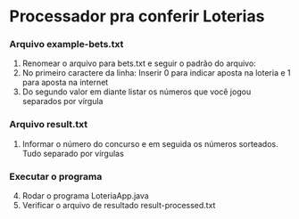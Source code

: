 # Processador pra conferir Loterias

  ### Arquivo example-bets.txt
  1. Renomear o arquivo para bets.txt e seguir o padrão do arquivo:
  2. No primeiro caractere da linha: Inserir 0 para indicar aposta na loteria e 1 para aposta na internet
  3. Do segundo valor em diante listar os números que você jogou separados por vírgula

  ### Arquivo result.txt
  1. Informar o número do concurso e em seguida os números sorteados. Tudo separado por vírgulas
  
  ### Executar o programa
  4. Rodar o programa LoteriaApp.java
  5. Verificar o arquivo de resultado result-processed.txt
